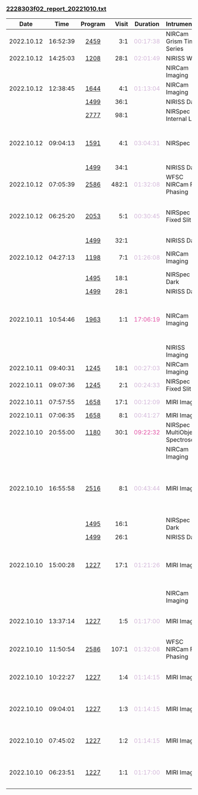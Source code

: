 

### <a href="https://www.stsci.edu/files/live/sites/www/files/home/jwst/science-execution/observing-schedules/_documents/2228303f02_report_20221010.txt" > 2228303f02_report_20221010.txt </a>

|  Date  |  Time   | Program | Visit | Duration | Intrument | Target | Keywords | 
| :----: | :-----: | :-----: | ----: | :------: | :-------- | :----- | :------- |
| 2022.10.12 | 16:52:39  | <a href="https://www.stsci.edu/jwst-program-info/program/?program=2459"> 2459 </a> |   3:1  |  <span style="color:#d4b9da;"> 00:17:38 </span>  | NIRCam Grism Time Series              | HD-38087                                     |  B giants,  Multiple stars                        |
| 2022.10.12 | 14:25:03  | <a href="https://www.stsci.edu/jwst-program-info/program/?program=1208"> 1208 </a> |  28:1  |  <span style="color:#d4b9da;"> 02:01:49 </span>  | NIRISS WFSS  | MACSJ0417.5-1154                             |  Rich clusters                                    |
|  |  |  |   |  |  NIRCam Imaging                        | Coordinated Parallel  |   |
| 2022.10.12 | 12:38:45  | <a href="https://www.stsci.edu/jwst-program-info/program/?program=1644"> 1644 </a> |   4:1  |  <span style="color:#d4b9da;"> 01:13:04 </span>  | NIRCam Imaging                        | DG-TAU-B-NIRCAM                              |  Protostars                                       |
|  |  | <a href="https://www.stsci.edu/jwst-program-info/program/?program=1499"> 1499 </a> |  36:1  |  |  NIRISS Dark                           | Internal Calibration  |   |
|  |  | <a href="https://www.stsci.edu/jwst-program-info/program/?program=2777"> 2777 </a> |  98:1  |  |  NIRSpec Internal Lamp                 | Internal Calibration  |   |
| 2022.10.12 | 09:04:13  | <a href="https://www.stsci.edu/jwst-program-info/program/?program=1591"> 1591 </a> |   4:1  |  <span style="color:#d4b9da;"> 03:04:31 </span>  | NIRSpec IFU              | NGC2023-PDR                                  |  Dust nebulae,  Interstellar dust,  Interstellar molecules |
|  |  | <a href="https://www.stsci.edu/jwst-program-info/program/?program=1499"> 1499 </a> |  34:1  |  |  NIRISS Dark                           | Internal Calibration  |   |
| 2022.10.12 | 07:05:39  | <a href="https://www.stsci.edu/jwst-program-info/program/?program=2586"> 2586 </a> | 482:1  |  <span style="color:#d4b9da;"> 01:32:08 </span>  | WFSC NIRCam Fine Phasing              | 2MASS-05395993+2210160                       |  Focus test                                       |
| 2022.10.12 | 06:25:20  | <a href="https://www.stsci.edu/jwst-program-info/program/?program=2053"> 2053 </a> |   5:1  |  <span style="color:#d4b9da;"> 00:30:45 </span>  | NIRSpec Fixed Slit       | HD-36546, TAHD36546                          |  A stars,  Circumstellar disks,  Circumstellar dust, ... |
|  |  | <a href="https://www.stsci.edu/jwst-program-info/program/?program=1499"> 1499 </a> |  32:1  |  |  NIRISS Dark                           | Internal Calibration  |   |
| 2022.10.12 | 04:27:13  | <a href="https://www.stsci.edu/jwst-program-info/program/?program=1198"> 1198 </a> |   7:1  |  <span style="color:#d4b9da;"> 01:26:08 </span>  | NIRCam Imaging                        | HE-0435-1223                                 |  Elliptical galaxies,  Quasars                    |
|  |  | <a href="https://www.stsci.edu/jwst-program-info/program/?program=1495"> 1495 </a> |  18:1  |  |  NIRSpec Dark                          | Internal Calibration  |   |
|  |  | <a href="https://www.stsci.edu/jwst-program-info/program/?program=1499"> 1499 </a> |  28:1  |  |  NIRISS Dark                           | Internal Calibration  |   |
| 2022.10.11 | 10:54:46  | <a href="https://www.stsci.edu/jwst-program-info/program/?program=1963"> 1963 </a> |   1:1  |  <span style="color:#e155a6;"> 17:06:19 </span>  | NIRCam Imaging                        | UDF                                          |  High-redshift galaxies,  Lyman-alpha galaxies,  Lyman-break galaxies, ... |
|  |  |  |   |  |  NIRISS Imaging                        | Coordinated Parallel  |   |
| 2022.10.11 | 09:40:31  | <a href="https://www.stsci.edu/jwst-program-info/program/?program=1245"> 1245 </a> |  18:1  |  <span style="color:#d4b9da;"> 00:27:03 </span>  | NIRCam Imaging                        | PHAETHON                                     |  Asteroid                                         |
| 2022.10.11 | 09:07:36  | <a href="https://www.stsci.edu/jwst-program-info/program/?program=1245"> 1245 </a> |   2:1  |  <span style="color:#d4b9da;"> 00:24:33 </span>  | NIRSpec Fixed Slit       | PHAETHON                                     |  Asteroid                                         |
| 2022.10.11 | 07:57:55  | <a href="https://www.stsci.edu/jwst-program-info/program/?program=1658"> 1658 </a> |  17:1  |  <span style="color:#d4b9da;"> 00:12:09 </span>  | MIRI Imaging                          | PLUTO-BACKGROUND                             |  Offset                                           |
| 2022.10.11 | 07:06:35  | <a href="https://www.stsci.edu/jwst-program-info/program/?program=1658"> 1658 </a> |   8:1  |  <span style="color:#d4b9da;"> 00:41:27 </span>  | MIRI Imaging                          | PLUTO                                        |  Dwarf-Planet                                     |
| 2022.10.10 | 20:55:00  | <a href="https://www.stsci.edu/jwst-program-info/program/?program=1180"> 1180 </a> |  30:1  |  <span style="color:#e155a6;"> 09:22:32 </span>  | NIRSpec MultiObject Spectroscopy      | GS-MEDIUM-HST                                |                                                   |
|  |  |  |   |  |  NIRCam Imaging                        | Coordinated Parallel  |   |
| 2022.10.10 | 16:55:58  | <a href="https://www.stsci.edu/jwst-program-info/program/?program=2516"> 2516 </a> |   8:1  |  <span style="color:#d4b9da;"> 00:43:44 </span>  | MIRI Imaging                          | MIRI-PT-4                                    |  High-redshift galaxies,  Starburst galaxies,  Ultraluminous infrared galaxies |
|  |  | <a href="https://www.stsci.edu/jwst-program-info/program/?program=1495"> 1495 </a> |  16:1  |  |  NIRSpec Dark                          | Internal Calibration  |   |
|  |  | <a href="https://www.stsci.edu/jwst-program-info/program/?program=1499"> 1499 </a> |  26:1  |  |  NIRISS Dark                           | Internal Calibration  |   |
| 2022.10.10 | 15:00:28  | <a href="https://www.stsci.edu/jwst-program-info/program/?program=1227"> 1227 </a> |  17:1  |  <span style="color:#d4b9da;"> 01:21:26 </span>  | MIRI Imaging                          | NGC-346-TILE-6                               |  OB associations,  Stellar associations,  Young star clusters |
|  |  |  |   |  |  NIRCam Imaging                        | Coordinated Parallel  |   |
| 2022.10.10 | 13:37:14  | <a href="https://www.stsci.edu/jwst-program-info/program/?program=1227"> 1227 </a> |   1:5  |  <span style="color:#d4b9da;"> 01:17:00 </span>  | MIRI Imaging                          | NGC-346                                      |  OB associations,  Young star clusters            |
| 2022.10.10 | 11:50:54  | <a href="https://www.stsci.edu/jwst-program-info/program/?program=2586"> 2586 </a> | 107:1  |  <span style="color:#d4b9da;"> 01:32:08 </span>  | WFSC NIRCam Fine Phasing              | 2MASS-01220564-6537239                       |  Focus test                                       |
| 2022.10.10 | 10:22:27  | <a href="https://www.stsci.edu/jwst-program-info/program/?program=1227"> 1227 </a> |   1:4  |  <span style="color:#d4b9da;"> 01:14:15 </span>  | MIRI Imaging                          | NGC-346                                      |  OB associations,  Young star clusters            |
| 2022.10.10 | 09:04:01  | <a href="https://www.stsci.edu/jwst-program-info/program/?program=1227"> 1227 </a> |   1:3  |  <span style="color:#d4b9da;"> 01:14:15 </span>  | MIRI Imaging                          | NGC-346                                      |  OB associations,  Young star clusters            |
| 2022.10.10 | 07:45:02  | <a href="https://www.stsci.edu/jwst-program-info/program/?program=1227"> 1227 </a> |   1:2  |  <span style="color:#d4b9da;"> 01:14:15 </span>  | MIRI Imaging                          | NGC-346                                      |  OB associations,  Young star clusters            |
| 2022.10.10 | 06:23:51  | <a href="https://www.stsci.edu/jwst-program-info/program/?program=1227"> 1227 </a> |   1:1  |  <span style="color:#d4b9da;"> 01:17:00 </span>  | MIRI Imaging                          | NGC-346                                      |  OB associations,  Young star clusters            |
